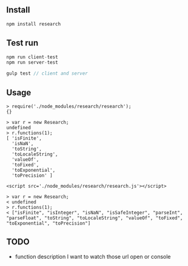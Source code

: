 ## Install
```javascript
npm install research
```

## Test run
```javascript
npm run client-test
npm run server-test

gulp test // client and server
```

## Usage
```javascript:Node
> require('./node_modules/research/research');
{}

> var r = new Research;
undefined
> r.functions(1);
[ 'isFinite',
  'isNaN',
  'toString',
  'toLocaleString',
  'valueOf',
  'toFixed',
  'toExponential',
  'toPrecision' ]
```

```html:Client
<script src='./node_modules/research/research.js'></script>

> var r = new Research;
< undefined
> r.functions(1);
< ["isFinite", "isInteger", "isNaN", "isSafeInteger", "parseInt", "parseFloat", "toString", "toLocaleString", "valueOf", "toFixed", "toExponential", "toPrecision"]
```

## TODO
- function description I want to watch those url open or console
